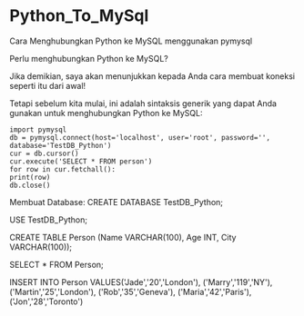 # Python_To_MySql

Cara Menghubungkan Python ke MySQL menggunakan pymysql

Perlu menghubungkan Python ke MySQL?

Jika demikian, saya akan menunjukkan kepada Anda cara membuat koneksi seperti itu dari awal!

Tetapi sebelum kita mulai, ini adalah sintaksis generik yang dapat Anda gunakan untuk menghubungkan Python ke MySQL:

    import pymysql
    db = pymysql.connect(host='localhost', user='root', password='', database='TestDB_Python')
    cur = db.cursor()
    cur.execute('SELECT * FROM person')
    for row in cur.fetchall():
    print(row)
    db.close()
  

Membuat Database:
    CREATE DATABASE TestDB_Python;

  USE TestDB_Python;

  CREATE TABLE Person (Name VARCHAR(100), Age INT, City VARCHAR(100));

  SELECT * FROM Person;


  INSERT INTO Person VALUES('Jade','20','London'),
  ('Marry','119','NY'),
  ('Martin','25','London'),
  ('Rob','35','Geneva'),
  ('Maria','42','Paris'),
  ('Jon','28','Toronto')

